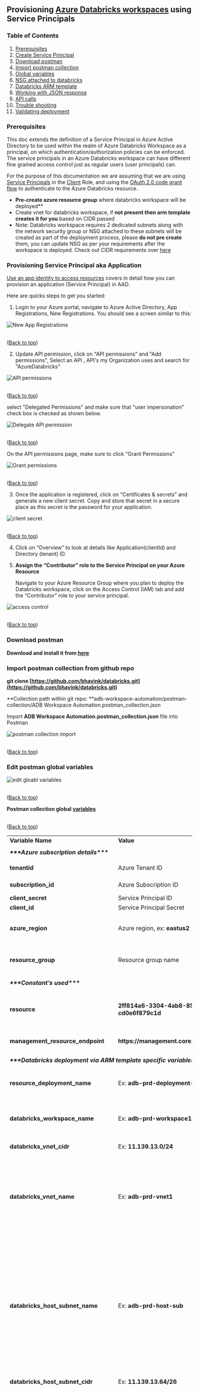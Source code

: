## Provisioning [Azure Databricks workspaces](https://docs.azuredatabricks.net/user-guide/workspace.html) using Service Principals

### Table of Contents
1. [Prerequisites](#Prerequisites)
2. [Create Service Principal](#Provisioning-Service-Principal-aka-Application)
3. [Download postman](#Download-postman)
4. [Import postman collection](#Import-postman-collection-from-github-repo)
5. [Global variables](#Edit-postman-global-variables)
6. [NSG attached to databricks](#Default-NSG-attached-to-databricks-subnets)
7. [Databricks ARM template](#Databricks-ARM-template)
8. [Working with JSON response](#Extracting-values-out-of-response-body)
9. [API calls](#API-Calls)
10. [Trouble shooting](#Trouble-shooting)
10. [Validating deployment](#Validating-Deployement)


### Prerequisites

This doc extends the definition of a Service Principal in Azure Active Directory to be used within the realm of Azure Databricks Workspace as a principal, on which authentication/authorization policies can be enforced. The service principals in an Azure Databricks workspace can have different fine grained access control just as regular users (user principals) can. 

For the purpose of this documentation we are assuming that we are using [Service Principals](https://docs.microsoft.com/en-us/azure/active-directory/develop/app-objects-and-service-principals) in the [Client](https://docs.microsoft.com/en-us/azure/active-directory/develop/developer-glossary#client-application) Role, and using the [OAuth 2.0 code grant flow](https://docs.microsoft.com/en-us/azure/active-directory/develop/v1-protocols-oauth-code) to authenticate to the Azure Databricks resource. 

  - **Pre-create azure resource group** where databricks workspace will be deployed**
  - Create vnet for databricks workspace, if **not present then arm template creates it for you** based on CIDR passed
  - Note: Databricks workspace requires 2 dedicated subnets along with the network security group or NSG attached to these subnets will be created as part of the deployment process, please **do not pre create** them, you can update NSG as per your requirements after the workspace is deployed. Check out CIDR requirements over [here](https://docs.azuredatabricks.net/administration-guide/cloud-configurations/azure/vnet-inject.html#prerequisites)


### Provisioning Service Principal aka Application

[Use an app identity to access resources](https://docs.microsoft.com/en-us/azure-stack/operator/azure-stack-create-service-principals) covers in detail how you can provision an application (Service Principal) in AAD. 

Here are quicks steps to get you started: 



1. Login to your Azure portal, navigate to Azure Active Directory, App Registrations, New Registrations. You should see a screen similar to this: 


![New App Registrations](https://raw.githubusercontent.com/bhavink/databricks/master/adb-workspace-automation/images/11.png)

<br>(<a href="#">Back to top</a>)
<br>


2. Update API permission, click on "API permissions" and "Add permissions", Select an API , API's my Organization uses and search for "AzureDatabricks"

![API permissions](https://raw.githubusercontent.com/bhavink/databricks/master/adb-workspace-automation/images/12.png)

<br>(<a href="#">Back to top</a>)
<br>


select "Delegated Permissions" and make sure that "user impersonation" check box is checked as shown below.

![Delegate API permission](https://raw.githubusercontent.com/bhavink/databricks/master/adb-workspace-automation/images/13.png)

<br>(<a href="#">Back to top</a>)
<br>

On the API permissions page, make sure to click "Grant Permissions"

![Grant permissions](https://raw.githubusercontent.com/bhavink/databricks/master/adb-workspace-automation/images/14.png)

<br>(<a href="#">Back to top</a>)
<br>



3. Once the application is registered, click on “Certificates & secrets” and generate a new client secret. Copy and store that secret in a secure place as this secret is the password for your application. 

![client secret](https://raw.githubusercontent.com/bhavink/databricks/master/adb-workspace-automation/images/2.jpg)

<br>(<a href="#">Back to top</a>)
<br>

4. Click on “Overview” to look at details like Application(clientId) and Directory (tenant) ID. 

5. **Assign the “Contributor” role to the Service Principal on your Azure Resource**

    Navigate to your Azure Resource Group where you plan to deploy the Databricks workspace, click on the Access Control (IAM) tab and add the “Contributor” role to your service principal. 

![access control](https://raw.githubusercontent.com/bhavink/databricks/master/adb-workspace-automation/images/3.jpg)

<br>(<a href="#">Back to top</a>)
<br>

### Download postman 
**Download and install it from [here](https://getpostman.com)**


### Import postman collection from github repo

**git clone [https://github.com/bhavink/databricks.git](https://github.com/bhavink/databricks.git)**

**Collection path within git repo: **adb-workspace-automation/postman-collection/ADB Workspace Automation.postman_collection.json

Import **ADB Workspace Automation.postman_collection.json** file into Postman


![postman collection import](https://raw.githubusercontent.com/bhavink/databricks/master/adb-workspace-automation/images/4.jpg)

<br>(<a href="#">Back to top</a>)
<br>

### Edit postman global variables

![edit gloabl variables](https://raw.githubusercontent.com/bhavink/databricks/master/adb-workspace-automation/images/5.jpg)

<br>(<a href="#">Back to top</a>)
<br>

**Postman collection global [variables](https://learning.getpostman.com/docs/postman/environments_and_globals/variables/)**

<br>(<a href="#">Back to top</a>)
<br>

<table>
  <tr>
   <td><strong>Variable Name</strong>
   </td>
   <td><strong>Value</strong>
   </td>
   <td><strong>Description</strong>
   </td>
  </tr>
  <tr>
   <td colspan="3" ></td>
  </tr>
  <tr>
   <td colspan="3" ><strong><i>***Azure subscription details***</i></strong>
   </td>
   <tr>
   <td colspan="3" ></td>
  </tr>
  <tr>
   <td><strong>tenantid</strong>
   </td>
   <td>Azure Tenant ID
   </td>
   <td>Locate it <a href="https://techcommunity.microsoft.com/t5/Office-365/How-do-you-find-the-tenant-ID/m-p/89023#M4223">here</a>
   </td>
  </tr>
  <tr>
   <td><strong>subscription_id</strong>
   </td>
   <td>Azure Subscription ID
   </td>
   <td>Locate it <a href="https://portal.azure.com/#blade/Microsoft_Azure_Billing/SubscriptionsBlade">here</a>
   </td>
  </tr>
  <tr>
   <td><strong>client_secret</strong>
   </td>
   <td>Service Principal ID
   </td>
   <td>
   </td>
  </tr>
  <tr>
   <td><strong>client_id</strong>
   </td>
   <td>Service Principal Secret
   </td>
   <td>
   </td>
  </tr>
  <tr>
   <td><strong>azure_region</strong>
   </td>
   <td>Azure region, ex: <strong>eastus2</strong>
   </td>
   <td>Region where Databricks is deployed
   </td>
  </tr>
  <tr>
   <td><strong>resource_group</strong>
   </td>
   <td>Resource group name
   </td>
   <td>User defined resource group 
   </td>
  </tr>
  <tr>
   <td colspan="3" ></td>
  </tr>
  <tr>
   <td colspan="3" ><strong><i>***Constant’s used***</i></strong>
   </td>
  </tr>
  <tr>
   <td colspan="3" ></td>
  </tr>
  <tr>
   <td><strong>resource</strong>
   </td>
   <td><strong>2ff814a6-3304-4ab8-85cb-cd0e6f879c1d</strong>
   </td>
   <td><strong>Constant,</strong> Azure Databricks Resource ID within azure
   </td>
  </tr>
  <tr>
   <td><strong>management_resource_endpoint</strong>
   </td>
   <td><strong>https://management.core.windows.net/</strong>
   </td>
   <td><strong>Constant</strong>, more details <a href="https://docs.microsoft.com/en-us/azure/role-based-access-control/resource-provider-operations">here</a> 
   </td>
  </tr>
  <tr>
   <td colspan="3" ></td>
  </tr>
  <tr>
   <td colspan="3" ><strong><i>***Databricks deployment via ARM template specific variables***</i></strong>
   </td>
  </tr>
  <tr>
   <td colspan="3" ></td>
  </tr>
  <tr>
   <td><strong>resource_deployment_name</strong>
   </td>
   <td>Ex: <strong>adb-prd-deployment-try1</strong>
   </td>
   <td>unique name given to the ARM deployment
   </td>
  </tr>
  <tr>
   <td><strong>databricks_workspace_name</strong>
   </td>
   <td>Ex: <strong>adb-prd-workspace1</strong>
   </td>
   <td>unique name given to the azure databricks workspace
   </td>
  </tr>
  <tr>
   <td><strong>databricks_vnet_cidr</strong>
   </td>
   <td>Ex: <strong>11.139.13.0/24</strong>
   </td>
   <td>More details <a href="https://docs.azuredatabricks.net/administration-guide/cloud-configurations/azure/vnet-inject.html#prerequisites">here</a>
   </td>
  </tr>
  <tr>
   <td><strong>databricks_vnet_name</strong>
   </td>
   <td>Ex: <strong>adb-prd-vnet1</strong>
   </td>
   <td>unique name given to the vnet where ADB is deployed, if a vnet exists we will use it, otherwise it will create a new one.
   </td>
  </tr>
  <tr>
   <td><strong>databricks_host_subnet_name</strong>
   </td>
   <td>Ex: <strong>adb-prd-host-sub</strong>
   </td>
   <td>unique name given to the subnet within the vnet where ADB is deployed. <strong>We highly recommend that you let ARM template create this subnet</strong> rather than you pre creating it.
   </td>
  </tr>
  <tr>
   <td><strong>databricks_host_subnet_cidr</strong>
   </td>
   <td>Ex: <strong>11.139.13.64/26</strong>
   </td>
   <td>More details <a href="https://docs.azuredatabricks.net/administration-guide/cloud-configurations/azure/vnet-inject.html#prerequisites">here</a>
   </td>
  </tr>
  <tr>
   <td><strong>databricks_container_subnet_name</strong>
   </td>
   <td>Ex: <strong>adb-prd-cntr-sub</strong>
   </td>
   <td>unique name given to the subnet within the vnet where ADB is deployed. <strong>We highly recommend that you let ARM template create this subnet</strong> rather than you pre creating it.
   </td>
  </tr>
  <tr>
   <td><strong>databricks_container_subnet_cidr</strong>
   </td>
   <td>Ex: <strong>11.139.13.128/26</strong>
   </td>
   <td>More details <a href="https://docs.azuredatabricks.net/administration-guide/cloud-configurations/azure/vnet-inject.html#prerequisites">here</a>
   </td>
  </tr>
  <tr>
   <td><strong>databricks_nsg_name</strong>
   </td>
   <td>Ex: <strong>adb-prd-workspace1-nsg</strong>
   </td>
   <td>Network Security Group attached to databricks subnets.
   </td>
  </tr>
  <tr>
   <td><strong>databricks_pricing_tier</strong>
   </td>
   <td>Ex: <strong>premium</strong>
   </td>
   <td>Options available <strong>premium</strong> or <strong>standard</strong> , more details <a href="https://databricks.com/product/azure-pricing">here</a>
   </td>
  </tr>
  <tr>
   <td><strong>databricks_enable_no_public_ip</strong>
   </td>
   <td>Ex: <strong>[bool('false')]</strong>
   </td>
   <td>Spin databricks clusters with <strong>public</strong> ip or <strong>private</strong> ip only.
   </td>
  </tr>
</table>


### Default NSG attached to databricks subnets

![NSG attached to databricks](https://raw.githubusercontent.com/bhavink/databricks/master/adb-workspace-automation/images/7.png)

<br>(<a href="#">Back to top</a>)
<br>

### Databricks ARM template

[ARM templates](https://docs.azuredatabricks.net/administration-guide/cloud-configurations/azure/vnet-inject.html#advanced-configuration-using-arm-templates) are utilized in order to deploy databricks workspace, it’s used as a payload body in step #2 - **_<span style="text-decoration:underline;">deploy databricks using arm template</span>_** ,  we use this template to deploy databricks in a custom vnet i.e. customers own VNET, template is parameterized via global variables set at collection level. We highly recommend that you do not pre create subnets required by databricks workspace and let the arm template create it as part of the deployment process, you have to supply subnet address space, databricks workspace will be deployed with your vnet and a default Network Security Group will be created as per the routes shown earlier and attached to both subnets used by databricks.

```
 "parameters": {
     "workspaceName": {
       "value": "{{databricks_workspace_name}}"
     },
     "pricingTier":{
       "value":"{{databricks_pricing_tier}}"
     },
     "nsgName":{
       "value":"{{databricks_nsg_name}}"
     },
     "vnetName":{
       "value":"{{databricks_vnet_name}}"
     },
     "vnetCidr":{
       "value":"{{databricks_vnet_cidr}}"
     },
     "privateSubnetName":{
       "value":"{{databricks_container_subnet_name}}"
     },
     "publicSubnetName":{
       "value":"{{databricks_host_subnet_name}}"
     },
     "privateSubnetCidr":{
       "value":"{{databricks_container_subnet_cidr}}"
     },
     "publicSubnetCidr":{
       "value":"{{databricks_host_subnet_cidr}}"
     }
```

<br>(<a href="#">Back to top</a>)
<br>

### Extracting values out of response body


Each API call has a test script which sets variables which are then used by subsequent calls. In this example we are setting the “managment_token” variable based on the “access_token” received in the JSON response.
```
pm.test(pm.info.requestName, () => {
    pm.response.to.not.be.error;
    pm.response.to.not.have.jsonBody('error');
});
pm.globals.set("**management_token**",pm.response.json().**access_token**);
```

<br>(<a href="#">Back to top</a>)
<br>

### API Calls

The following API based workflow uses Azure service to service calls using the OAuth 2.0 client credentials workflow. More details can be found [here](https://docs.microsoft.com/en-us/azure/active-directory/develop/v1-oauth2-client-creds-grant-flow).


<table>
  <tr>
   <td><strong>API name</strong>
   </td>
   <td><strong>Description</strong>
   </td>
  </tr>
  <tr>
   <td colspan="2" ><strong>Create databricks workspace</strong>
   </td>
  </tr>
  <tr>
   <td>1-get azure management token
   </td>
   <td>Create azure resource management token
   </td>
  </tr>
  <tr>
   <td>2-deploy databricks via arm template
   </td>
   <td>Provisions the Databricks workspace using token generated in #1 and <a href="https://docs.microsoft.com/en-us/azure/role-based-access-control/resource-provider-operations#microsoftdatabricks">azure resource management</a> API’s and ARM template provided as part of request body.
<p>
Check deployment status using subsequent call - 2.1-check deployment status ,  API uses “<strong>{{resource_deployment_name}}</strong>” set at collection level to get status updates.
<p>
Please note that it takes approximately <strong>10-15 minutes for the Databricks workspace resource </strong>to be provisioned in background.
   </td>
  </tr>
  <tr>
   <td colspan="2" ><strong>Initialize databricks workspace</strong>
   </td>
  </tr>
  <tr>
   <td>3-get an access token for the Databricks resource
   </td>
   <td>Create AAD access token
   </td>
  </tr>
  <tr>
   <td>4-get an access token for the management resource.
   </td>
   <td>Create Azure Resource Management token
   </td>
  </tr>
  <tr>
   <td>5-list node types
   </td>
   <td>Make a <strong>“test”</strong> call to Databricks API using access_token, management_token and adb_workspace_resource_id, this is a required step.
   </td>
  </tr>
  <tr>
   <td colspan="2" ><strong>At this step you have successfully created and launched a databricks workspace using service principal based workflow.</strong>
   </td>
  </tr>
  <tr>
   <td colspan="2" >Subsequent API calls are here to walk you thru additional steps like onboarding User Groups, adding users to groups, setting access control, generating databricks platform token [PAT] and so on using PAT as well as service principal workflow.
   </td>
  </tr>
</table>

<br>(<a href="#">Back to top</a>)
<br>


### Trouble shooting

Expired tokens you may get errors like this

```
<pre>    Error while parsing token: io.jsonwebtoken.ExpiredJwtException: JWT expired at 2019-08-08T13:28:46Z. Current time: 2019-08-08T16:19:10Z, a difference of 10224117 milliseconds.  Allowed clock skew: 0 milliseconds.</pre></p>
```


Please rerun steps 3 and 4 to regenerate access and management tokens and try again.


<table>
  <tr>
   <td>3-get an access token for the Databricks resource
   </td>
  </tr>
  <tr>
   <td>4-get an access token for the management resource.
   </td>
  </tr>
</table>

<br>(<a href="#">Back to top</a>)
<br>

### Validating Deployement

While invoking the test API call, “list-node types”, Databricks REST API, if you **run into API timeout issues** then please check that

  - You are using up-to-date global variables.
  - Access tokens not expired
  - Check out Azure monitor → Activity logs to make sure that the workspace is deployed successfully. You can filter events by "Event initiated" = "service principal used" filter



![validate databricks deployment](https://raw.githubusercontent.com/bhavink/databricks/master/adb-workspace-automation/images/9.jpg)

<br>(<a href="#">Back to top</a>)
<br>

